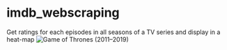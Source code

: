 # imdb_webscraping
Get ratings for each episodes in all seasons of a TV series and display in a heat-map
![Game of Thrones (2011–2019)](https://user-images.githubusercontent.com/45928077/81508377-c50cec00-92d1-11ea-8ea4-66184eae12b3.png)
